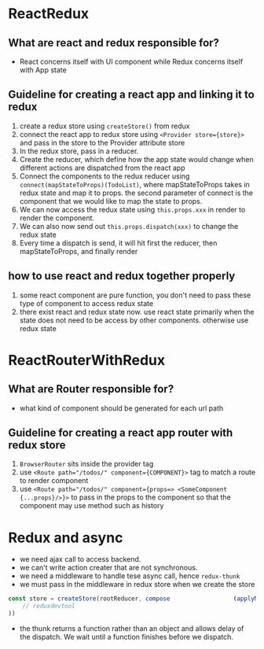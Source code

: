 # ReactRedux
## What are react and redux responsible for?
- React concerns itself with UI component while Redux concerns itself with App state
## Guideline for creating a react app and linking it to redux
1. create a redux store using `createStore()` from redux
2. connect the react app to redux store using `<Provider store={store}>` and pass in the store to the Provider attribute store
3. In the redux store, pass in a reducer. 
4. Create the reducer, which define how the app state would change when different actions are dispatched from the react app
5. Connect the components to the redux reducer using `connect(mapStateToProps)(TodoList)`, where mapStateToProps takes in redux state and map it to props. the second parameter of connect is the component that we would like to map the state to props.
6. We can now access the redux state using `this.props.xxx` in render to render the component. 
7. We can also now send out `this.props.dispatch(xxx)` to change the redux state
8. Every time a dispatch is send, it will hit first the reducer, then mapStateToProps, and finally render

## how to use react and redux together properly
1. some react component are pure function, you don't need to pass these type of component to access redux state
2. there exist react and redux state now. use react state primarily when the state does not need to be access by other components. otherwise use redux state

# ReactRouterWithRedux
## What are Router responsible for?
- what kind of component should be generated for each url path
## Guideline for creating a react app router with redux store
1. `BrowserRouter` sits inside the provider tag
2. use `<Route path="/todos/" component={COMPONENT}>` tag to match a route to render component 
3. use `<Route path="/todos/" component={props=> <SomeComponent {...props}/>}>` to pass in the props to the component so that the component may use method such as history

# Redux and async
- we need ajax call to access backend.
- we can't write action creater that are not synchronous.
- we need a middleware to handle tese async call, hence `redux-thunk`
- we must pass in the middleware in redux store when we create the store 

```javascript
const store = createStore(rootReducer, compose                  (applyMiddleware(thunk),
    // reduxdevtool
))
```
- the thunk returns a function rather than an object and allows delay of the dispatch. We wait until a function finishes before we dispatch. 

